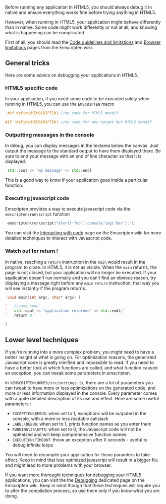 Before running any application in HTML5, you should always debug it in native and ensure everything works fine before trying anything in HTML5.

However, when running in HTML5, your application might behave differently than in native. Some code might work differently or not at all, and knowing what is happening can be complicated.

First of all, you should read the [Code guidelines and limitations](https://github.com/kripken/emscripten/wiki/CodeGuidelinesAndLimitations) and [Browser limitations](https://github.com/kripken/emscripten/wiki/Browser-limitations) pages from the Emscripten wiki.

General tricks
--------------

Here are some advice on debugging your applications in HTML5.

### HTML5 specific code

In your application, if you need some code to be executed solely when running in HTML5, you can use the `EMSCRIPTEN` macro 
```cpp
 #if defined(EMSCRIPTEN) //my code for HTML5 #endif

#if !defined(EMSCRIPTEN) //my code for any target but HTML5 #endif 
```


### Outputting messages in the console

In debug, you can display messages in the textarea below the canvas. Just output the message to the standard output to have them displayed there. Be sure to end your message with an end of line character so that it is displayed. 
```cpp
 std::cout << "my message" << std::endl 
```
 This is a good way to know if your application goes inside a particular function.

### Executing javascript code

Emscripten provides a way to execute javascript code via the `emscripten\run\script` function 
```cpp
 emscripten\run\script("alert('foo');console.log('bar');"); 
```
 You can visit the [Interacting with code](https://github.com/kripken/emscripten/wiki/Interacting-with-code) page on the Emscripten wiki for more detailed techniques to interact with Javascript code.

### Watch out for return !

In native, reaching a `return` instruction in the `main` would result in the program to close. In HTML5, it is not as visible. When the `main` returns, the page is not closed, but your application will no longer be executed. If your application doesn't run normally and you can't find an obvious reason, try displaying a message right before any `main` `return` instruction, that way you will see instantly if the program returns.


```cpp
 void main(int argc, char* argv) {

`   //some code`
`   std::cout << "application returned" << std::endl;`
`   return 0;`

} 
```


Lower level techniques
----------------------

If you're running into a more complex problem, you might need to have a better insight at what is going on. For optimization reasons, the generated Javascript code is greatly minified and impossible to read. If you need to have a better look at which functions are called, and what function caused an exception, you can tweak some parameters in emscripten.

In `%EMSCRIPTEN\HOME%/src/settings.js`, there are a lot of parameters you can tweak to have more or less optimizations on the generated code, and more or less information displayed in the console. Every parameter comes with a quite detailed description of its use and effect. Here are some useful parameters :

-   `EXCEPTION\DEBUG`: when set to 1, exceptions will be outputed in the console, with a more or less readable callstack
-   `LABEL\DEBUG`: when set to 1, prints function names as you enter them
-   `RUNNING\JS\OPTS`: when set to 0, the Javascript code will not be optimized and will keep comprehensive function names
-   `EXECUTION\TIMEOUT`: throw an exception after X seconds - useful to debug infinite loops

You will need to recompile your application for those paramters to take effect. Keep in mind that less optimized javascript will result in a bigger file and might lead to more problems with your browser.

If you want more thorought techniques for debugging your HTML5 applications, you can visit the the [Debugging](https://github.com/kripken/emscripten/wiki/Debugging) dedicated page on the Emscripten wiki. Keep in mind though that these techniques will require you to alter the compilation process, so use them only if you know what you are doing.

